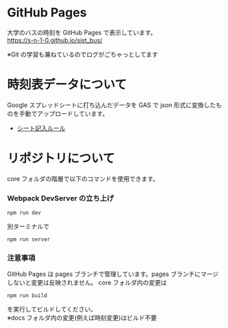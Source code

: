 # GitHub Pages

大学のバスの時刻を GitHub Pages で表示しています。<br>
https://s-n-1-0.github.io/sist_bus/

※Git の学習も兼ねているのでログがごちゃっとしてます

# 時刻表データについて

Google スプレッドシートに打ち込んだデータを GAS で json 形式に変換したものを手動でアップロードしています。

- [シート記入ルール](./SHEETRULE.md)

# リポジトリについて

core フォルダの階層で以下のコマンドを使用できます。

### Webpack DevServer の立ち上げ

```
npm run dev
```

別ターミナルで

```
npm run server
```

### 注意事項

GitHub Pages は pages ブランチで管理しています。pages ブランチにマージしないと変更は反映されません。
core フォルダ内の変更は

```
npm run build
```

を実行してビルドしてください。  
※docs フォルダ内の変更(例えば時刻変更)はビルド不要

